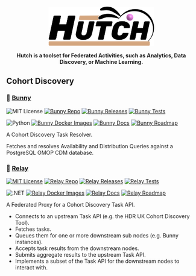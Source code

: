 <p align="center">
  <picture>
    <img alt="Hutch Logo" src="https://raw.githubusercontent.com/Health-Informatics-UoN/hutch/refs/heads/main/website/public/images/hutch-logo-colour.svg" width="280"/>
  </picture>
</p>
<div align="center">
  <strong>
  Hutch is a toolset for Federated Activities, such as Analytics, Data Discovery, or Machine Learning.
  </strong>
</div>

## Cohort Discovery

### 🐇 [Bunny][bunny-repo]

![MIT License][license-badge] [![Bunny Repo][github-badge]][bunny-repo] [![Bunny Releases][bunny-releases-badge]][bunny-releases] [![Bunny Tests][bunny-tests-badge]][bunny-tests]

![Python][python-badge] [![Bunny Docker Images][docker-badge]][bunny-containers] [![Bunny Docs][docs-badge]][bunny-docs] [![Bunny Roadmap][roadmap-badge]][roadmap]

A Cohort Discovery Task Resolver.

Fetches and resolves Availability and Distribution Queries against a PostgreSQL OMOP CDM database.

### 🔄 [Relay][relay-repo]

[![MIT License][license-badge]][license-badge] [![Relay Repo][github-badge]][relay-repo] [![Relay Releases][relay-releases-badge]][relay-releases] [![Relay Tests][relay-tests-badge]][relay-tests]

![.NET][dotnet-badge] [![Relay Docker Images][docker-badge]][relay-containers] [![Relay Docs][docs-badge]][relay-docs] [![Relay Roadmap][roadmap-badge]][roadmap]

A Federated Proxy for a Cohort Discovery Task API.

- Connects to an upstream Task API (e.g. the HDR UK Cohort Discovery Tool).
- Fetches tasks.
- Queues them for one or more downstream sub nodes (e.g. Bunny instances).
- Accepts task results from the downstream nodes.
- Submits aggregate results to the upstream Task API.
- Implements a subset of the Task API for the downstream nodes to interact with.

[hutch-logo]: https://raw.githubusercontent.com/HDRUK/hutch/main/assets/Hutch%20splash%20bg.svg
[roadmap]: https://github.com/orgs/Health-Informatics-UoN/projects/1/views/15
[bunny-repo]: https://github.com/Health-Informatics-UoN/hutch-bunny
[bunny-docs]: https://hutch.health/bunny
[bunny-containers]: https://github.com/Health-Informatics-UoN/hutch-bunny/pkgs/container/hutch%2Fbunny
[bunny-releases]: https://github.com/Health-Informatics-UoN/hutch-bunny/releases
[bunny-tests]: https://github.com/Health-Informatics-UoN/hutch-bunny/actions/workflows/check.run-tests.yml
[bunny-releases-badge]: https://img.shields.io/github/v/tag/Health-Informatics-UoN/hutch-bunny
[bunny-tests-badge]: https://github.com/Health-Informatics-UoN/hutch-bunny/actions/workflows/check.run-tests.yml/badge.svg
[relay-repo]: https://github.com/Health-Informatics-UoN/hutch-relay
[relay-docs]: https://hutch.health/relay
[relay-containers]: https://github.com/Health-Informatics-UoN/hutch-relay/pkgs/container/hutch%2Frelay
[relay-releases]: https://github.com/Health-Informatics-UoN/hutch-relay/releases
[relay-tests]: https://github.com/Health-Informatics-UoN/hutch-relay/actions/workflows/check.relay.build-test.yml
[relay-releases-badge]: https://img.shields.io/github/v/tag/Health-Informatics-UoN/hutch-relay
[relay-tests-badge]: https://github.com/Health-Informatics-UoN/hutch-relay/actions/workflows/check.relay.build-test.yml/badge.svg
[license-badge]: https://img.shields.io/github/license/health-informatics-uon/hutch-bunny.svg
[dotnet-badge]: https://img.shields.io/badge/.NET-5C2D91?style=flat-square&logo=.net&logoColor=white
[python-badge]: https://img.shields.io/badge/Python-3776AB?style=flat-square&logo=python&logoColor=white
[docker-badge]: https://img.shields.io/badge/docker-%230db7ed.svg?style=flat-square&logo=docker&logoColor=white
[docs-badge]: https://img.shields.io/badge/docs-black?style=flat-square&labelColor=%23222
[roadmap-badge]: https://img.shields.io/badge/roadmap-blue?style=flat-square&labelColor=%230066cc
[github-badge]: https://img.shields.io/badge/github-black?style=flat-square&logo=github&logoColor=white
